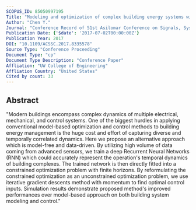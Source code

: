 ```yaml
---
SCOPUS_ID: 85050997195
Title: "Modeling and optimization of complex building energy systems with deep neural networks"
Author: "Chen Y."
Journal: "Conference Record of 51st Asilomar Conference on Signals, Systems and Computers, ACSSC 2017"
Publication Date: {'$date': '2017-07-02T00:00:00Z'}
Publication Year: 2017
DOI: "10.1109/ACSSC.2017.8335578"
Source Type: "Conference Proceeding"
Document Type: "cp"
Document Type Description: "Conference Paper"
Affliation: "UW College of Engineering"
Affliation Country: "United States"
Cited by count: 33
---
```


## Abstract
"Modern buildings encompass complex dynamics of multiple electrical, mechanical, and control systems. One of the biggest hurdles in applying conventional model-based optimization and control methods to building energy management is the huge cost and effort of capturing diverse and temporally correlated dynamics. Here we propose an alternative approach which is model-free and data-driven. By utilizing high volume of data coming from advanced sensors, we train a deep Recurrent Neural Networks (RNN) which could accurately represent the operation's temporal dynamics of building complexes. The trained network is then directly fitted into a constrained optimization problem with finite horizons. By reformulating the constrained optimization as an unconstrained optimization problem, we use iterative gradient descents method with momentum to find optimal control inputs. Simulation results demonstrate proposed method's improved performances over model-based approach on both building system modeling and control."
